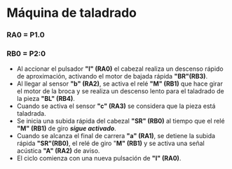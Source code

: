 # Máquina de taladrado
### RA0 = P1.0
### RB0 = P2:0
* Al accionar el pulsador __"I" (RA0)__ el cabezal realiza un descenso rápido de aproximación, activando el motor de bajada rápida __"BR"(RB3)__.
* Al llegar al sensor __"b" (RA2)__, se activa el relé __"M" (RB1)__ que hace girar el motor de la broca y se realiza un descenso lento para el taladrado de la pieza __"BL" (RB4)__.
* Cuando se activa el sensor __"c" (RA3)__ se considera que la pieza está taladrada.
* Se inicia una subida rápida del cabezal __"SR" (RB0)__ al tiempo que el relé __"M" (RB1)__ de giro ___sigue activado___.
* Cuando se alcanza el final de carrera __"a" (RA1)__, se detiene la subida rápida __"SR"(RB0)__, el relé de giro "__M" (RB1)__ y se activa una señal acústica __"A" (RA2)__ de aviso.
* El ciclo comienza con una nueva pulsación de __"I" (RA0)__.
